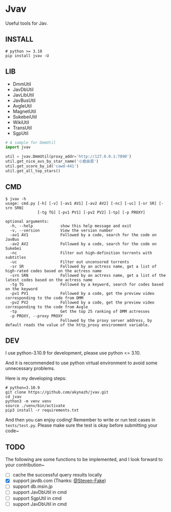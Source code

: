 # Jvav

Useful tools for Jav.

## INSTALL

```
# python >= 3.10
pip install jvav -U
```

## LIB

- DmmUtil
- JavDbUtil
- JavLibUtil
- JavBusUtil
- AvgleUtil
- MagnetUtil
- SukebeiUtil
- WikiUtil
- TransUtil
- SgpUtil

```py
# A sample for DmmUtil
import jvav

util = jvav.DmmUtil(proxy_addr='http://127.0.0.1:7890')
util.get_nice_avs_by_star_name('小倉由菜')
util.get_score_by_id('cawd-441')
util.get_all_top_stars()
```

## CMD

```shell
$ jvav -h
usage: cmd.py [-h] [-v] [-av1 AV1] [-av2 AV2] [-nc] [-uc] [-sr SR] [-srn SRN]
              [-tg TG] [-pv1 PV1] [-pv2 PV2] [-tp] [-p PROXY]

optional arguments:
  -h, --help            show this help message and exit
  -v, --version         View the version number
  -av1 AV1              Followed by a code, search for the code on JavBus
  -av2 AV2              Followed by a code, search for the code on Sukebei
  -nc                   Filter out high-definition torrents with subtitles
  -uc                   Filter out uncensored torrents
  -sr SR                Followed by an actress name, get a list of high-rated codes based on the actress name
  -srn SRN              Followed by an actress name, get a list of the latest codes based on the actress name
  -tg TG                Followed by a keyword, search for codes based on the keyword
  -pv1 PV1              Followed by a code, get the preview video corresponding to the code from DMM
  -pv2 PV2              Followed by a code, get the preview video corresponding to the code from Avgle
  -tp                   Get the top 25 ranking of DMM actresses
  -p PROXY, --proxy PROXY
                        Followed by the proxy server address, by default reads the value of the http_proxy environment variable.
```

## DEV

I use python-3.10.9 for development, please use python <= 3.10. 

And it is recommended to use python virtual environment to avoid some unnecessary problems.

Here is my developing steps:

```shell
# python=3.10.9
git clone https://github.com/akynazh/jvav.git
cd jvav
python3 -m venv venv
source ./venv/bin/activate
pip3 install -r requirements.txt
```

And then you can enjoy coding! Remember to write or run test cases in `tests/test.py`.
Please make sure the test is okay before submitting your code~

## TODO

The following are some functions to be implemented, and I look forward to your contribution~ 

- [ ] cache the successful query results locally
- [x] support javdb.com (Thanks: [@Steven-Fake](https://github.com/Steven-Fake))
- [ ] support db.msin.jp
- [ ] support JavDbUtil in cmd
- [ ] support SgpUtil in cmd
- [ ] support JavDbUtil in cmd
